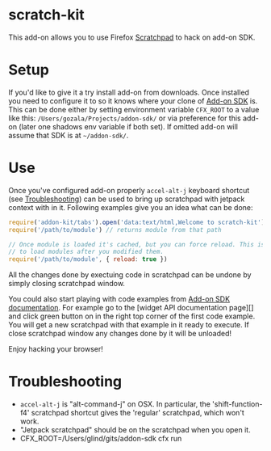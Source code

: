 # scratch-kit

This add-on allows you to use Firefox [Scratchpad][] to hack on add-on SDK.

# Setup

If you'd like to give it a try install add-on from downloads. Once installed
you need to configure it to so it knows where your clone of [Add-on SDK] is.
This can be done either by setting environment variable `CFX_ROOT` to a value
like this: `/Users/gozala/Projects/addon-sdk/` or via preference for this
add-on (later one shadows env variable if both set). If omitted add-on will
assume that SDK is at `~/addon-sdk/`.

# Use

Once you've configured add-on properly `accel-alt-j` keyboard shortcut (see
[Troubleshooting](#Troubleshooting)) can be used to bring up scratchpad with
jetpack context with in it. Following examples give you an idea what can be
done:

```js
require('addon-kit/tabs').open('data:text/html,Welcome to scratch-kit')
require('/path/to/module') // returns module from that path

// Once module is loaded it's cached, but you can force reload. This is useful
// to load modules after you modified them.
require('/path/to/module', { reload: true })
```

All the changes done by exectuing code in scratchpad can be undone by simply
closing scratchpad window.

You could also start playing with code examples from
[Add-on SDK documentation][]. For example go to the
[widget API documentation page][] and click green button on in the right top
corner of the first code example. You will get a new scratchpad with that
example in it ready to execute. If close scratchpad window any changes done
by it will be unloaded!

Enjoy hacking your browser!

# Troubleshooting

* `accel-alt-j` is "alt-command-j" on OSX.  In particular, the 'shift-function-f4' scratchpad shortcut
gives the 'regular' scratchpad, which won't work.
* "Jetpack scratchpad" should be on the scratchpad when you open it. 
* CFX_ROOT=/Users/glind/gits/addon-sdk  cfx run

[Scratchpad]:https://developer.mozilla.org/en/Tools/Scratchpad
[Add-on SDK]:https://github.com/mozilla/addon-sdk
[Add-on SDK documentation]:https://addons.mozilla.org/en-US/developers/docs/sdk/latest/
[widget documentation page]:https://addons.mozilla.org/en-US/developers/docs/sdk/latest/packages/addon-kit/widget.html
